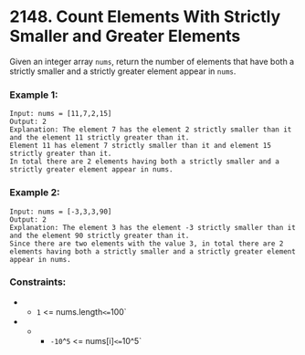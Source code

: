 # 2148. Count Elements With Strictly Smaller and Greater Elements

Given an integer array `nums`, return the number of elements that have both a strictly smaller and a strictly greater element appear in `nums`.

### Example 1:

```
Input: nums = [11,7,2,15]
Output: 2
Explanation: The element 7 has the element 2 strictly smaller than it and the element 11 strictly greater than it.
Element 11 has element 7 strictly smaller than it and element 15 strictly greater than it.
In total there are 2 elements having both a strictly smaller and a strictly greater element appear in nums.
```

### Example 2:

```
Input: nums = [-3,3,3,90]
Output: 2
Explanation: The element 3 has the element -3 strictly smaller than it and the element 90 strictly greater than it.
Since there are two elements with the value 3, in total there are 2 elements having both a strictly smaller and a strictly greater element appear in nums.
```

### Constraints:

- - `1` <= nums.length` <= `100`
- - - `-10`^`5` <= nums[i]` <= `10^5`
